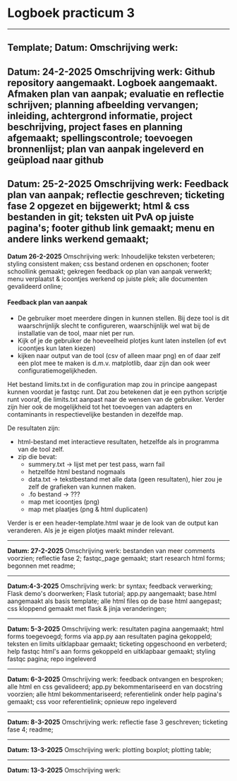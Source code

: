 # Logboek practicum 3

---
Template;
**Datum:**
Omschrijving werk:
---
**Datum: 24-2-2025**
Omschrijving werk: Github repository aangemaakt. Logboek aangemaakt. 
Afmaken plan van aanpak; evaluatie en reflectie schrijven; 
planning afbeelding vervangen; inleiding, achtergrond informatie, 
project beschrijving, project fases en planning afgemaakt; spellingscontrole; 
toevoegen bronnenlijst; plan van aanpak ingeleverd en geüpload naar github
---
**Datum: 25-2-2025**
Omschrijving werk: Feedback plan van aanpak; reflectie geschreven; ticketing fase 2
opgezet en bijgewerkt; html & css bestanden in git; teksten uit PvA op juiste pagina's;
footer github link gemaakt; menu en andere links werkend gemaakt;
---
**Datum 26-2-2025**
Omschrijving werk: Inhoudelijke teksten verbeteren; styling consistent maken; css bestand
ordenen en opschonen; footer schoollink gemaakt; gekregen feedback op plan van aanpak verwerkt; menu verplaatst &
icoontjes werkend op juiste plek; alle documenten gevalideerd online;

#### Feedback plan van aanpak
- De gebruiker moet meerdere dingen in kunnen stellen. Bij deze tool is dit waarschrijnlijk slecht te configureren, 
waarschijnlijk wel wat bij de installatie van de tool, maar niet per run.
- Kijk of je de gebruiker de hoeveelheid plotjes kunt laten instellen (of evt icoontjes kun laten kiezen)
- kijken naar output van de tool (csv of alleen maar png) en of daar zelf een plot mee te maken is d.m.v. matplotlib, 
daar zijn dan ook weer configuratiemogelijkheden.

Het bestand limits.txt in de configuration map zou in principe aangepast kunnen voordat je fastqc runt. Dat zou betekenen dat je 
een python scriptje runt vooraf, die limits.txt aanpast naar de wensen van de gebruiker. Verder zijn hier ook de 
mogelijkheid tot het toevoegen van adapters en contaminants in respectievelijke bestanden in dezelfde map.

De resultaten zijn:
- html-bestand met interactieve resultaten, hetzelfde als in programma van de tool zelf.
- zip die bevat:
    - summery.txt -> lijst met per test pass, warn fail
    - hetzelfde html bestand nogmaals
    - data.txt -> tekstbestand met alle data (geen resultaten), hier zou je zelf de grafieken van kunnen maken.
    - .fo bestand → ???
    - map met icoontjes (png)
    - map met plaatjes (png & html duplicaten)

Verder is er een header-template.html waar je de look van de output kan veranderen. Als je je eigen plotjes maakt minder relevant.

----
**Datum: 27-2-2025**
Omschrijving werk: bestanden van meer comments voorzien; reflectie fase 2; fastqc_page gemaakt; 
start research html forms; begonnen met readme;

-----
**Datum:4-3-2025**
Omschrijving werk: br syntax; feedback verwerking; Flask demo's doorwerken; Flask tutorial;
app.py aangemaakt; base.html aangemaakt als basis template; alle html files op de base html aangepast;
css kloppend gemaakt met flask & jinja veranderingen;

-----
**Datum: 5-3-2025**
Omschrijving werk: resultaten pagina aangemaakt; html forms toegevoegd; forms via app.py aan resultaten
pagina gekoppeld; teksten en limits uitklapbaar gemaakt; ticketing opgeschoond en verbeterd;
 help fastqc html's aan forms gekoppeld en uitklapbaar gemaakt; styling fastqc pagina; repo ingeleverd

---
**Datum: 6-3-2025**
Omschrijving werk: feedback ontvangen en besproken; alle html en css gevalideerd; app.py bekommentariseerd
en van docstring voorzien; alle html bekommentariseerd; referentielink onder help pagina's gemaakt;
css voor referentielink; opnieuw repo ingeleverd

----
**Datum: 8-3-2025**
Omschrijving werk: reflectie fase 3 geschreven; ticketing fase 4; readme;

----
**Datum: 13-3-2025**
Omschrijving werk: plotting boxplot; plotting table; 

----
**Datum: 13-3-2025**
Omschrijving werk: 

